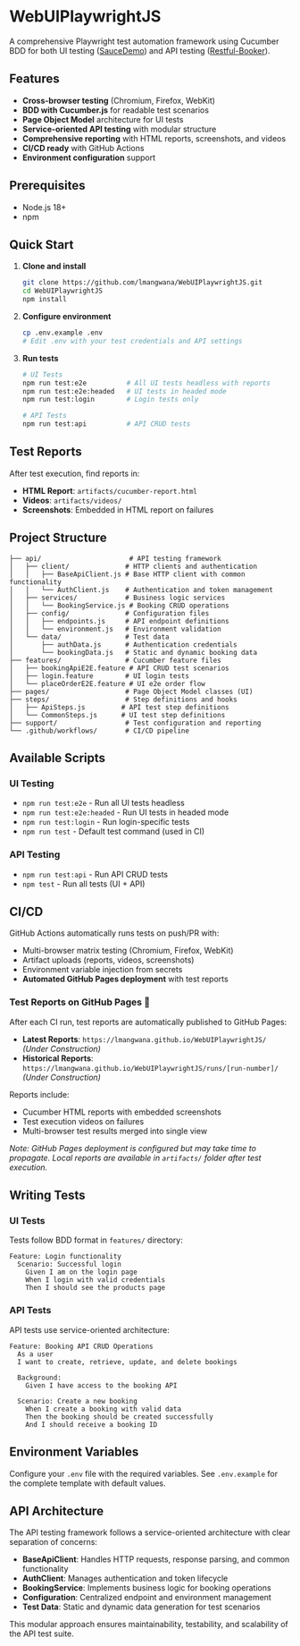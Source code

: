 # WebUIPlaywrightJS

A comprehensive Playwright test automation framework using Cucumber BDD for both UI testing ([SauceDemo](https://www.saucedemo.com/)) and API testing ([Restful-Booker](https://restful-booker.herokuapp.com/)).

##  Features

- **Cross-browser testing** (Chromium, Firefox, WebKit)
- **BDD with Cucumber.js** for readable test scenarios
- **Page Object Model** architecture for UI tests
- **Service-oriented API testing** with modular structure
- **Comprehensive reporting** with HTML reports, screenshots, and videos
- **CI/CD ready** with GitHub Actions
- **Environment configuration** support

##  Prerequisites

- Node.js 18+ 
- npm

##  Quick Start

1. **Clone and install**
   ```bash
   git clone https://github.com/lmangwana/WebUIPlaywrightJS.git
   cd WebUIPlaywrightJS
   npm install
   ```

2. **Configure environment**
   ```bash
   cp .env.example .env
   # Edit .env with your test credentials and API settings
   ```

3. **Run tests**
   ```bash
   # UI Tests
   npm run test:e2e          # All UI tests headless with reports
   npm run test:e2e:headed   # UI tests in headed mode
   npm run test:login        # Login tests only
   
   # API Tests
   npm run test:api          # API CRUD tests
   ```

##  Test Reports

After test execution, find reports in:
- **HTML Report**: `artifacts/cucumber-report.html`
- **Videos**: `artifacts/videos/`
- **Screenshots**: Embedded in HTML report on failures

##  Project Structure

```
├── api/                      # API testing framework
│   ├── client/              # HTTP clients and authentication
│   │   ├── BaseApiClient.js # Base HTTP client with common functionality
│   │   └── AuthClient.js    # Authentication and token management
│   ├── services/            # Business logic services
│   │   └── BookingService.js # Booking CRUD operations
│   ├── config/              # Configuration files
│   │   ├── endpoints.js     # API endpoint definitions
│   │   └── environment.js   # Environment validation
│   └── data/                # Test data
│       ├── authData.js      # Authentication credentials
│       └── bookingData.js   # Static and dynamic booking data
├── features/                # Cucumber feature files
│   ├── bookingApiE2E.feature # API CRUD test scenarios
│   ├── login.feature        # UI login tests
│   └── placeOrderE2E.feature # UI e2e order flow
├── pages/                   # Page Object Model classes (UI)
├── steps/                   # Step definitions and hooks
│   ├── ApiSteps.js         # API test step definitions
│   └── CommonSteps.js      # UI test step definitions
├── support/                 # Test configuration and reporting
└── .github/workflows/       # CI/CD pipeline
```

##  Available Scripts

### UI Testing
- `npm run test:e2e` - Run all UI tests headless
- `npm run test:e2e:headed` - Run UI tests in headed mode
- `npm run test:login` - Run login-specific tests
- `npm run test` - Default test command (used in CI)

### API Testing
- `npm run test:api` - Run API CRUD tests
- `npm test` - Run all tests (UI + API)

##  CI/CD

GitHub Actions automatically runs tests on push/PR with:
- Multi-browser matrix testing (Chromium, Firefox, WebKit)
- Artifact uploads (reports, videos, screenshots)
- Environment variable injection from secrets
- **Automated GitHub Pages deployment** with test reports

### **Test Reports on GitHub Pages** 🚧

After each CI run, test reports are automatically published to GitHub Pages:
- **Latest Reports**: `https://lmangwana.github.io/WebUIPlaywrightJS/` *(Under Construction)*
- **Historical Reports**: `https://lmangwana.github.io/WebUIPlaywrightJS/runs/[run-number]/` *(Under Construction)*

Reports include:
- Cucumber HTML reports with embedded screenshots
- Test execution videos on failures
- Multi-browser test results merged into single view

*Note: GitHub Pages deployment is configured but may take time to propagate. Local reports are available in `artifacts/` folder after test execution.*

##  Writing Tests

### UI Tests
Tests follow BDD format in `features/` directory:
```gherkin
Feature: Login functionality
  Scenario: Successful login
    Given I am on the login page
    When I login with valid credentials
    Then I should see the products page
```

### API Tests
API tests use service-oriented architecture:
```gherkin
Feature: Booking API CRUD Operations
  As a user
  I want to create, retrieve, update, and delete bookings

  Background:
    Given I have access to the booking API

  Scenario: Create a new booking
    When I create a booking with valid data
    Then the booking should be created successfully
    And I should receive a booking ID
```

##  Environment Variables

Configure your `.env` file with the required variables. See `.env.example` for the complete template with default values.

##  API Architecture

The API testing framework follows a service-oriented architecture with clear separation of concerns:

- **BaseApiClient**: Handles HTTP requests, response parsing, and common functionality
- **AuthClient**: Manages authentication and token lifecycle
- **BookingService**: Implements business logic for booking operations
- **Configuration**: Centralized endpoint and environment management
- **Test Data**: Static and dynamic data generation for test scenarios

This modular approach ensures maintainability, testability, and scalability of the API test suite.
